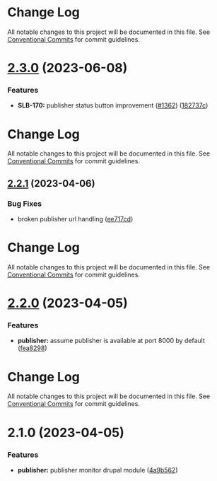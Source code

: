 # Change Log

All notable changes to this project will be documented in this file. See
[Conventional Commits](https://conventionalcommits.org) for commit guidelines.

# [2.3.0](https://github.com/AmazeeLabs/silverback-mono/compare/@-amazeelabs/silverback_publisher_monitor@2.2.1...@-amazeelabs/silverback_publisher_monitor@2.3.0) (2023-06-08)

### Features

- **SLB-170:** publisher status button improvement
  ([#1362](https://github.com/AmazeeLabs/silverback-mono/issues/1362))
  ([182737c](https://github.com/AmazeeLabs/silverback-mono/commit/182737cf00651f39e0c12e2de913fcb64bc94d47))

# Change Log

All notable changes to this project will be documented in this file. See
[Conventional Commits](https://conventionalcommits.org) for commit guidelines.

## [2.2.1](https://github.com/AmazeeLabs/silverback-mono/compare/@-amazeelabs/silverback_publisher_monitor@2.2.0...@-amazeelabs/silverback_publisher_monitor@2.2.1) (2023-04-06)

### Bug Fixes

- broken publisher url handling
  ([ee717cd](https://github.com/AmazeeLabs/silverback-mono/commit/ee717cd4c8692da3e6e4c924b5d93c24879afe2c))

# Change Log

All notable changes to this project will be documented in this file. See
[Conventional Commits](https://conventionalcommits.org) for commit guidelines.

# [2.2.0](https://github.com/AmazeeLabs/silverback-mono/compare/@-amazeelabs/silverback_publisher_monitor@2.1.0...@-amazeelabs/silverback_publisher_monitor@2.2.0) (2023-04-05)

### Features

- **publisher:** assume publisher is available at port 8000 by default
  ([fea8298](https://github.com/AmazeeLabs/silverback-mono/commit/fea8298ab8a2a102a361b303d7023f26ae88fd68))

# Change Log

All notable changes to this project will be documented in this file. See
[Conventional Commits](https://conventionalcommits.org) for commit guidelines.

# 2.1.0 (2023-04-05)

### Features

- **publisher:** publisher monitor drupal module
  ([4a9b562](https://github.com/AmazeeLabs/silverback-mono/commit/4a9b56261c533d92c4f49fc1f1491e58ea4cd5e4))
